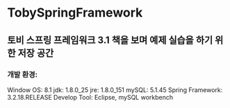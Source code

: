 # TobySpringFramework

## 토비 스프링 프레임워크 3.1 책을 보며 예제 실습을 하기 위한 저장 공간

### 개발 환경:
Window OS: 8.1
jdk: 1.8.0_25
jre: 1.8.0_151
mySQL: 5.1.45
Spring Framework: 3.2.18.RELEASE
Develop Tool: Eclipse, mySQL workbench
